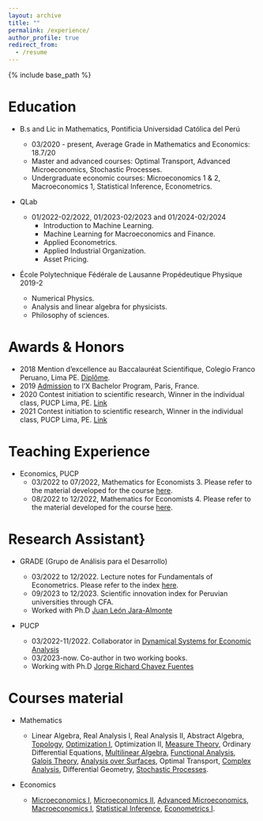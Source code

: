 ```yaml
---
layout: archive
title: ""
permalink: /experience/
author_profile: true
redirect_from:
  - /resume
---
```


{% include base_path %}


Education
======

* B.s and Lic in Mathematics, Pontificia Universidad Católica del Perú
  * 03/2020 - present, Average Grade in Mathematics and Economics: 18.7/20
  * Master and advanced courses: Optimal Transport, Advanced Microeconomics, Stochastic Processes.
  * Undergraduate economic courses: Microeconomics 1 & 2, Macroeconomics 1, Statistical Inference, Econometrics.
  
* QLab
  * 01/2022-02/2022, 01/2023-02/2023 and 01/2024-02/2024   
    * Introduction to Machine Learning.
    * Machine Learning for Macroeconomics and Finance.
    * Applied Econometrics.
    * Applied Industrial Organization.
    * Asset Pricing.

* École Polytechnique Fédérale de Lausanne 
  Propédeutique Physique 2019-2
    * Numerical Physics.
    * Analysis and linear algebra for physicists.
    * Philosophy of sciences. 

Awards & Honors
======

* 2018 Mention d’excellence au Baccalauréat Scientifique, Colegio Franco Peruano, Lima PE. [Diplôme](https://MarceloGallardoB.github.io/files/notes_bac.pdf).
* 2019 [Admission](https://MarceloGallardoB.github.io/files/admission_l_X.pdf) to l’X Bachelor Program, Paris, France.
* 2020 Contest initiation to scientific research, Winner in the individual class, PUCP Lima, PE.  <a href="https://facultad.pucp.edu.pe/generales-ciencias/evento/ganadores-del-concurso-proyecto-iniciacion-la-investigacion-2020/" role="button" target="_blank"> Link </a>
* 2021 Contest initiation to scientific research, Winner in the individual class, PUCP Lima, PE. <a href="https://facultad.pucp.edu.pe/generales-ciencias/nota-de-prensa/ganadores-ee-gg-cc-2021/" role="button" target="_blank"> Link </a>

Teaching Experience
======
* Economics, PUCP
  * 03/2022 to 07/2022, Mathematics for Economists 3. Please refer to the material developed for the course [here](https://drive.google.com/drive/folders/1OYpuLyB-UFUBMWVZcSQYUNy0VU0detU0?usp=sharing).
  * 08/2022 to 12/2022, Mathematics for Economists 4. Please refer to the material developed for the course [here](https://drive.google.com/drive/folders/1uUf2qqCVaAEA85aDHuXdz7JI3YZ5gqfC?usp=sharing).
 
Research Assistant}
======
* GRADE (Grupo de Análisis para el Desarrollo)
  * 03/2022 to 12/2022. Lecture notes for Fundamentals of Econometrics. Please refer to the index [here](https://MarceloGallardoB.github.io/files/index_lecture_notes_econometrics.pdf).
  * 09/2023 to 12/2023. Scientific innovation index for Peruvian universities through CFA. 
  * Worked with Ph.D [Juan León Jara-Almonte](https://www.grade.org.pe/investigadores/personal/jleon/)
    
* PUCP
  * 03/2022-11/2022. Collaborator in [Dynamical Systems for Economic Analysis](https://repositorio.pucp.edu.pe/index/handle/123456789/187345)
  * 03/2023-now. Co-author in two working books.    
  * Working with Ph.D [Jorge Richard Chavez Fuentes](https://www.pucp.edu.pe/profesor/jorge-chavez-fuentes)
   
Courses material
======
* Mathematics
  * Linear Algebra, Real Analysis I, Real Analysis II, Abstract Algebra, [Topology](https://drive.google.com/drive/folders/1Ef6LkU1bSBeBSmpz4niSgTqvbvkBlkY2?usp=sharing), [Optimization I](https://drive.google.com/drive/folders/1NL-AUp38V9Gvq3onLR8rH-_G3_5cjeeu?usp=sharing), Optimization II, [Measure Theory](https://drive.google.com/drive/folders/1A9ruFgBU2c4hgbMfaSqriXG5po_zvhJY?usp=sharing), Ordinary Differential Equations, [Multilinear Algebra](https://drive.google.com/drive/folders/17BLzbIob1aTNB3jDGUX50EWOOCz-VbZt?usp=sharing), [Functional Analysis](https://drive.google.com/drive/folders/1yOLo_AnVmboiwv-X87GJYXVu8ztOeZfO?usp=sharing), [Galois Theory](https://drive.google.com/drive/folders/1ZUmAaJerUQ3xULnM9oazKLboPiBG05Zk?usp=sharing), [Analysis over Surfaces](https://drive.google.com/drive/folders/1RvgDrmKVTvZPMdAhPHdjdUJHwhLrRCxO?usp=sharing), Optimal Transport, [Complex Analysis](https://drive.google.com/drive/folders/1m-0N2xtkmVQCTG6WmqkAznkiRGEvLfH6?usp=sharing), Differential Geometry, [Stochastic Processes](https://drive.google.com/drive/folders/19iQ7d3kyL65gAiHaKLz8BdbKbhiv0iPH?usp=sharing).
     
* Economics
  * [Microeconomics I](https://drive.google.com/drive/folders/1oSQwkH64T73wk6ZFf5SPIFRNeqxiVngn?usp=sharing), [Microeconomics II](https://drive.google.com/drive/folders/16OCvjU8U9B8Z6JECZa15Iwo2jedA7kV2?usp=sharing), [Advanced Microeconomics](https://drive.google.com/drive/folders/1I85_3H-vLM7GDlekQ5eQ5BCPyshtxiuq?usp=sharing), [Macroeconomics I](https://drive.google.com/drive/folders/1yfofKdzVbLH7dEuK6cQjODBFlUF0PJcX?usp=sharing), [Statistical Inference](https://drive.google.com/drive/folders/1EsonJMZ1ArQQnMVi3o5SLpcpy1fxJPku?usp=sharing), [Econometrics I](https://drive.google.com/drive/folders/18ALlOW04LfnHNp4yDPRMlop7HTvln3-h?usp=sharing).    


